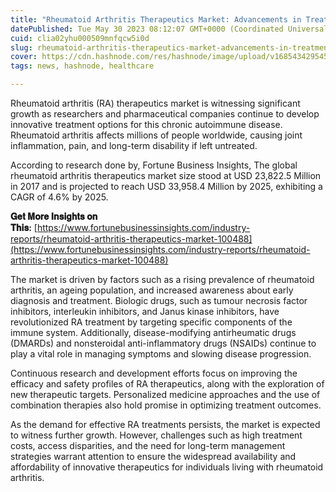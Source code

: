 ```yaml
---
title: "Rheumatoid Arthritis Therapeutics Market: Advancements in Treatment Options"
datePublished: Tue May 30 2023 08:12:07 GMT+0000 (Coordinated Universal Time)
cuid: clia02yhu000509mnfqcw5i0d
slug: rheumatoid-arthritis-therapeutics-market-advancements-in-treatment-options
cover: https://cdn.hashnode.com/res/hashnode/image/upload/v1685434295458/7dae5238-3588-4eed-a942-72f4512c146d.png
tags: news, hashnode, healthcare

---
```


Rheumatoid arthritis (RA) therapeutics market is witnessing significant growth as researchers and pharmaceutical companies continue to develop innovative treatment options for this chronic autoimmune disease. Rheumatoid arthritis affects millions of people worldwide, causing joint inflammation, pain, and long-term disability if left untreated.

According to research done by, Fortune Business Insights, The global rheumatoid arthritis therapeutics market size stood at USD 23,822.5 Million in 2017 and is projected to reach USD 33,958.4 Million by 2025, exhibiting a CAGR of 4.6% by 2025.

**𝐆𝐞𝐭 𝐌𝐨𝐫𝐞 𝐈𝐧𝐬𝐢𝐠𝐡𝐭𝐬 𝐨𝐧 𝐓𝐡𝐢𝐬:** [https://www.fortunebusinessinsights.com/industry-reports/rheumatoid-arthritis-therapeutics-market-100488](https://www.fortunebusinessinsights.com/industry-reports/rheumatoid-arthritis-therapeutics-market-100488)

The market is driven by factors such as a rising prevalence of rheumatoid arthritis, an ageing population, and increased awareness about early diagnosis and treatment. Biologic drugs, such as tumour necrosis factor inhibitors, interleukin inhibitors, and Janus kinase inhibitors, have revolutionized RA treatment by targeting specific components of the immune system. Additionally, disease-modifying antirheumatic drugs (DMARDs) and nonsteroidal anti-inflammatory drugs (NSAIDs) continue to play a vital role in managing symptoms and slowing disease progression.

Continuous research and development efforts focus on improving the efficacy and safety profiles of RA therapeutics, along with the exploration of new therapeutic targets. Personalized medicine approaches and the use of combination therapies also hold promise in optimizing treatment outcomes.

As the demand for effective RA treatments persists, the market is expected to witness further growth. However, challenges such as high treatment costs, access disparities, and the need for long-term management strategies warrant attention to ensure the widespread availability and affordability of innovative therapeutics for individuals living with rheumatoid arthritis.